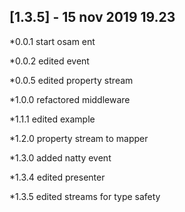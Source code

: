 ## [1.3.5] - 15 nov 2019 19.23

*0.0.1 start osam ent

*0.0.2 edited event

*0.0.5 edited property stream

*1.0.0 refactored middleware

*1.1.1 edited example

*1.2.0 property stream to mapper

*1.3.0 added natty event

*1.3.4 edited presenter

*1.3.5 edited streams for type safety
